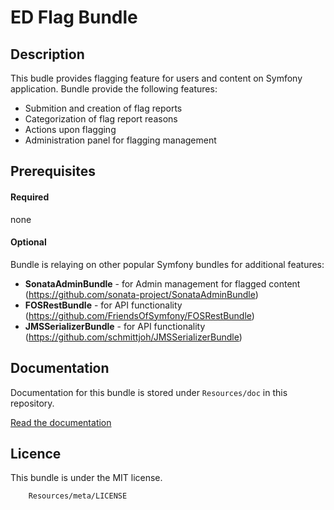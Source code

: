 # ED Flag Bundle

## Description
This budle provides flagging feature for users and content on Symfony application.
Bundle provide the following features:

- Submition and creation of flag reports
- Categorization of flag report reasons
- Actions upon flagging
- Administration panel for flagging management

## Prerequisites
#### Required
none
#### Optional
Bundle is relaying on other popular Symfony bundles for additional features:
   * **SonataAdminBundle** - for Admin management for flagged content (https://github.com/sonata-project/SonataAdminBundle)
   * **FOSRestBundle** - for API functionality (https://github.com/FriendsOfSymfony/FOSRestBundle)
   * **JMSSerializerBundle** - for API functionality (https://github.com/schmittjoh/JMSSerializerBundle)

## Documentation
Documentation for this bundle is stored under `Resources/doc` in this repository.

[Read the documentation](Resources/doc/index.md)

## Licence
This bundle is under the MIT license.

```
    Resources/meta/LICENSE
```